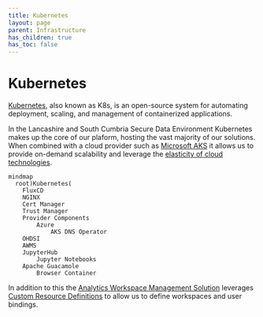 ```yaml
---
title: Kubernetes
layout: page
parent: Infrastructure
has_children: true
has_toc: false
---
```


# Kubernetes
[Kubernetes](https://kubernetes.io/), also known as K8s, is an open-source system for automating deployment, scaling, and management of containerized applications.

In the Lancashire and South Cumbria Secure Data Environment Kubernetes makes up the core of our plaform, hosting the vast majority of our solutions. When combined with a cloud provider such as [Microsoft AKS](./Elastic-Compute-Resource/Microsoft-Azure/Azure-Kubernetes-Service.md) it allows us to provide on-demand scalability and leverage the [elasticity of cloud technologies](./Elastic-Compute-Resource.md).

```mermaid
mindmap
  root)Kubernetes(
    FluxCD
    NGINX
    Cert Manager
    Trust Manager
    Provider Components
        Azure
            AKS DNS Operator
    OHDSI
    AWMS
    JupyterHub
        Jupyter Notebooks
    Apache Guacamole
        Browser Container
```

In addition to this the [Analytics Workspace Management Solution](../Components/Analytics-Workspace-Management-Solution.md) leverages [Custom Resource Definitions](./Kubernetes/Custom-Resource-Definitions.md) to allow us to define workspaces and user bindings.